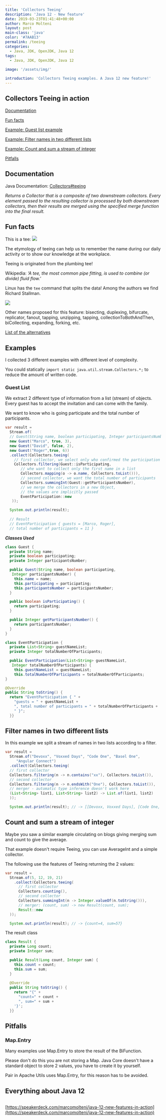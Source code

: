 ```yaml
---
title: 'Collectors Teeing'
description: 'Java 12 - New feature'
date: 2019-03-23T01:41:48+00:00
author: Marco Molteni
layout: post
main-class: 'java'
color: '#7AAB13'
permalink: /teeing
categories:
  - Java, JDK, OpenJDK, Java 12
tags:
  - Java, JDK, OpenJDK, Java 12
 
image: '/assets/img/'

introduction: 'Collectors Teeing examples. A Java 12 new feature!'
---
```

## Collectors Teeing in action

[Documentation](#documentation)

[Fun facts](#fun-facts)

[Example: Guest list example](#guest-list)

[Example: Filter names in two different lists](#filter-names-in-two-different-lists)

[Example: Count and sum a stream of integer](#count-and-sum-a-stream-of-integer)

[Pitfalls](#pitfalls)

## Documentation

Java Documentation: [Collectors#teeing](https://docs.oracle.com/en/java/javase/12/docs/api/java.base/java/util/stream/Collectors.html)

_Returns a Collector that is a composite of two downstream collectors. Every element passed to the resulting collector is processed by both downstream collectors, then their results are merged using the specified merge function into the final result._



## Fun facts

This is a tee:
<img src="{{site.baseurl}}/assets/img/uploads/2019/tee.jpg"/>

The etymology of teeing can help us to remember the name during our daily activity or to show our knowledge at the workplace.

Teeing is originated from the plumbing tee!

Wikipedia: _‘A tee, the most common pipe fitting, is used to combine (or divide) fluid flow.’_

Linux has the `tee` command that splits the data! Among the authors we find Richard Stallman.

<img src="{{site.baseurl}}/assets/img/uploads/2019/tee_linux.jpg"/>

Other names proposed for this feature:
bisecting, duplexing, bifurcate, replicator, fanout, tapping, unzipping, tapping, collectionToBothAndThen, biCollecting, expanding, forking, etc.

[List of the alternatives](http://mail.openjdk.java.net/pipermail/core-libs-dev/2018-June/053987.html)

## Examples

I collected 3 different examples with different level of complexity.

You could statically `import static java.util.stream.Collectors.*;` to reduce the amount of written code.

### Guest List

We extract 2 different type of information from a list (stream) of objects.
Every guest has to accept the invitation and can come with the family.

We want to know who is going participate and the total number of participants.

```java
var result =
  Stream.of(
  // Guest(String name, boolean participating, Integer participantsNumber)
  new Guest("Marco", true, 3),
  new Guest("David", false, 2),
  new Guest("Roger",true, 6))
  .collect(Collectors.teeing(
    // first collector, we select only who confirmed the participation
    Collectors.filtering(Guest::isParticipating,
       // whe want to collect only the first name in a list
       Collectors.mapping(o -> o.name, Collectors.toList())),
       // second collector, we want the total number of participants
       Collectors.summingInt(Guest::getParticipantsNumber),
       // we merge the collectors in a new Object,
       // the values are implicitly passed
       EventParticipation::new
   ));

  System.out.println(result);
  
  // Result
  // EventParticipation { guests = [Marco, Roger],
  // total number of participants = 11 }

```

___Classes Used___

```java
class Guest {
  private String name;
  private boolean participating;
  private Integer participantsNumber;

  public Guest(String name, boolean participating,
   Integer participantsNumber) {
    this.name = name;
    this.participating = participating;
    this.participantsNumber = participantsNumber;
  }

  public boolean isParticipating() {
    return participating;
  }

  public Integer getParticipantsNumber() {
    return participantsNumber;
  }
}

class EventParticipation {
  private List<String> guestNameList;
  private Integer totalNumberOfParticipants;

  public EventParticipation(List<String> guestNameList,
   Integer totalNumberOfParticipants) {
    this.guestNameList = guestNameList;
    this.totalNumberOfParticipants = totalNumberOfParticipants;
}

@Override
public String toString() {
  return "EventParticipation { " +
    "guests = " + guestNameList +
    ", total number of participants = " + totalNumberOfParticipants +
    " }";
  }}
```

## Filter names in two different lists

In this example we split a stream of names in two lists according to a filter.

```java
var result =
  Stream.of("Devoxx", "Voxxed Days", "Code One", "Basel One",
     "Angular Connect")
  .collect(Collectors.teeing(
  // first collector
  Collectors.filtering(n -> n.contains("xx"), Collectors.toList()),
  // second collector
  Collectors.filtering(n -> n.endsWith("One"), Collectors.toList()),
  // merger - automatic type inference doesn't work here
  (List<String> list1, List<String> list2) -> List.of(list1, list2)
  ));

  System.out.println(result); // -> [[Devoxx, Voxxed Days], [Code One, Basel One]]
```

## Count and sum a stream of integer

Maybe you saw a similar example circulating on blogs giving merging sum and count to give the average.

That example doesn't require Teeing, you can use AverageInt and a simple collector.
 
The following use the features of Teeing returning the 2 values:

```java
var result =
  Stream.of(5, 12, 19, 21)
    .collect(Collectors.teeing(
      // first collector
      Collectors.counting(),
      // second collector
      Collectors.summingInt(n -> Integer.valueOf(n.toString())),
      // merger: (count, sum) -> new Result(count, sum);
      Result::new
  ));

  System.out.println(result); // -> {count=4, sum=57}
```

The result class

```java
class Result {
  private Long count;
  private Integer sum;

  public Result(Long count, Integer sum) {
    this.count = count;
    this.sum = sum;
  }
  
  @Override
  public String toString() {
    return "{" +
      "count=" + count +
      ", sum=" + sum +
    '}';
  }}
```

## Pitfalls
### Map.Entry
Many examples use Map.Entry to store the result of the BiFunction.

Please don't do this you are not storing a Map. Java Core doesn't have a standard object to store 2 values, you have to create it by yourself.

Pair in Apache Utils uses Map.Entry, for this reason has to be avoided.

## Everything about Java 12

<p><a href="https://speakerdeck.com/marcomolteni/java-12-new-features-in-action"><img src="/assets/img/uploads/2019/twitter_java_12.jpg" alt="" /></a></p>

[https://speakerdeck.com/marcomolteni/java-12-new-features-in-action](https://speakerdeck.com/marcomolteni/java-12-new-features-in-action)
